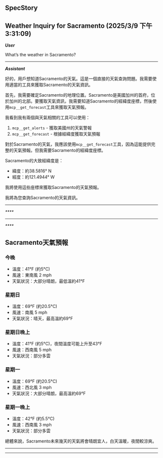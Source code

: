 ## SpecStory

## Weather Inquiry for Sacramento (2025/3/9 下午3:31:09)

_**User**_

What’s the weather in Sacramento?

---

_**Assistant**_

<thinking>
好的，用戶想知道Sacramento的天氣。這是一個直接的天氣查詢問題。我需要使用適當的工具來獲取Sacramento的天氣資訊。

首先，我需要確定Sacramento的地理位置。Sacramento是美國加州的首府，位於加州的北部。要獲取天氣資訊，我需要知道Sacramento的經緯度座標，然後使用`mcp__get_forecast`工具來獲取天氣預報。

我看到我有兩個與天氣相關的工具可以使用：
1. `mcp__get_alerts` - 獲取美國州的天氣警報
2. `mcp__get_forecast` - 根據經緯度獲取天氣預報

對於Sacramento的天氣，我應該使用`mcp__get_forecast`工具，因為這能提供完整的天氣預報。但我需要Sacramento的經緯度座標。

Sacramento的大致經緯度是：
- 緯度：約38.5816° N
- 經度：約121.4944° W

我將使用這些座標來獲取Sacramento的天氣預報。
</thinking>

我將為您查詢Sacramento的天氣資訊。

---

_****_



---

_****_

## Sacramento天氣預報

### 今晚
- 溫度：41°F (約5°C)
- 風速：東南風 2 mph
- 天氣狀況：大部分晴朗，最低溫約41°F

### 星期日
- 溫度：69°F (約20.5°C)
- 風速：南風 5 mph
- 天氣狀況：晴天，最高溫約69°F

### 星期日晚上
- 溫度：41°F (約5°C)，夜間溫度可能上升至43°F
- 風速：西南風 5 mph
- 天氣狀況：部分多雲

### 星期一
- 溫度：69°F (約20.5°C)
- 風速：西北風 3 mph
- 天氣狀況：大部分晴朗，最高溫約69°F

### 星期一晚上
- 溫度：42°F (約5.5°C)
- 風速：西南風 3 mph
- 天氣狀況：部分多雲

總體來說，Sacramento未來幾天的天氣將會晴朗宜人，白天溫暖，夜間較涼爽。

---



---

